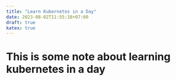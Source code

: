 ```yaml
---
title: "Learn Kubernetes in a Day"
date: 2023-08-02T11:55:18+07:00
draft: true
katex: true
---
```


# This is some note about learning kubernetes in a day



